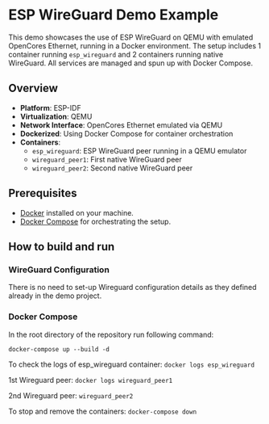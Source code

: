 # ESP WireGuard Demo Example

This demo showcases the use of ESP WireGuard on QEMU with emulated OpenCores Ethernet, running in a Docker environment. 
The setup includes 1 container running `esp_wireguard` and 2 containers running native WireGuard. 
All services are managed and spun up with Docker Compose.

## Overview

- **Platform**: ESP-IDF
- **Virtualization**: QEMU 
- **Network Interface**: OpenCores Ethernet emulated via QEMU
- **Dockerized**: Using Docker Compose for container orchestration
- **Containers**:
  - `esp_wireguard`: ESP WireGuard peer running in a QEMU emulator
  - `wireguard_peer1`: First native WireGuard peer
  - `wireguard_peer2`: Second native WireGuard peer

## Prerequisites

- [Docker](https://www.docker.com/) installed on your machine.
- [Docker Compose](https://docs.docker.com/compose/) for orchestrating the setup.


## How to build and run

### WireGuard Configuration

There is no need to set-up Wireguard configuration details as they defined already in the demo project.

### Docker Compose
In the root directory of the repository run following command:

`docker-compose up --build -d`

To check the logs of esp_wireguard container:
`docker logs esp_wireguard`

1st Wireguard peer:
`docker logs wireguard_peer1`

2nd Wireguard peer:
`wireguard_peer2`

To stop and remove the containers:
`docker-compose down`







